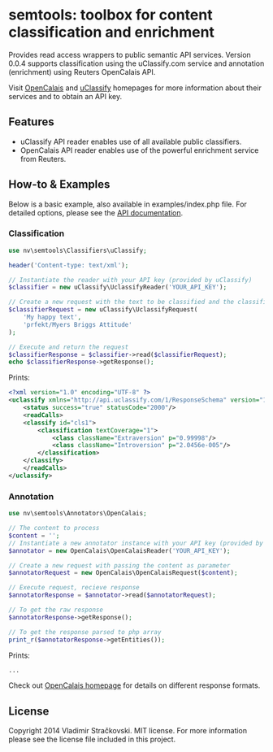semtools: toolbox for content classification and enrichment
======================================================================

Provides read access wrappers to public semantic API services. Version 0.0.4
supports classification using the uClassify.com service and annotation
(enrichment) using Reuters OpenCalais API.

Visit [OpenCalais](www.opencalais.com) and [uClassify](www.uclassify.com)
homepages for more information about their services and to obtain an API key.

Features
--------

* uClassify API reader enables use of all available public classifiers.
* OpenCalais API reader enables use of the powerful enrichment service from Reuters.

How-to & Examples
------------------

Below is a basic example, also available in examples/index.php file. For detailed options,
please see the [API documentation](www.nv3.org/semtools/api).

### Classification

```PHP
use nv\semtools\Classifiers\uClassify;

header('Content-type: text/xml');

// Instantiate the reader with your API key (provided by uClassify)
$classifier = new uClassify\UclassifyReader('YOUR_API_KEY');

// Create a new request with the text to be classified and the classifier to use
$classifierRequest = new uClassify\UclassifyRequest(
    'My happy text',
    'prfekt/Myers Briggs Attitude'
);

// Execute and return the request
$classifierResponse = $classifier->read($classifierRequest);
echo $classifierResponse->getResponse();
```

Prints:
```XML
<?xml version="1.0" encoding="UTF-8" ?>
<uclassify xmlns="http://api.uclassify.com/1/ResponseSchema" version="1.01">
	<status success="true" statusCode="2000"/>
	<readCalls>
	<classify id="cls1">
		<classification textCoverage="1">
			<class className="Extraversion" p="0.99998"/>
			<class className="Introversion" p="2.0456e-005"/>
		</classification>
	</classify>
	</readCalls>
</uclassify>
```

### Annotation

```PHP
use nv\semtools\Annotators\OpenCalais;

// The content to process
$content = '';
// Instantiate a new annotator instance with your API key (provided by OpenCalais)
$annotator = new OpenCalais\OpenCalaisReader('YOUR_API_KEY');

// Create a new request with passing the content as parameter
$annotatorRequest = new OpenCalais\OpenCalaisRequest($content);

// Execute request, recieve response
$annotatorResponse = $annotator->read($annotatorRequest);

// To get the raw response
$annotatorResponse->getResponse();

// To get the response parsed to php array
print_r($annotatorResponse->getEntities());
```

Prints:
```PHP
...
```

Check out [OpenCalais homepage](www.opencalais.com) for details on different response formats.

License
----------
Copyright 2014 Vladimir Stračkovski. MIT license. For more information please see
the license file included in this project.



